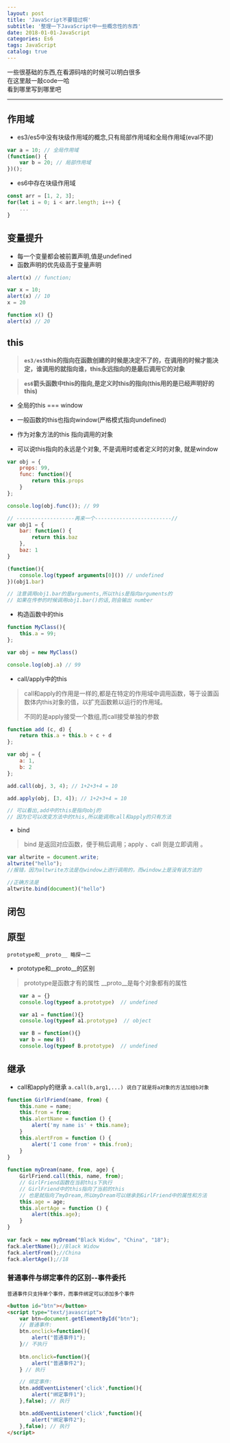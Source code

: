 ```yaml
---
layout: post
title: 'JavaScript不要错过啊'
subtitle: '整理一下JavaScript中一些概念性的东西'
date: 2018-01-01-JavaScript
categories: Es6
tags: JavaScript
catalog: true
---
```


一些很基础的东西,在看源码啥的时候可以明白很多<br />
在这里敲一敲code一哈<br />
看到哪里写到哪里吧

***

## 作用域
* es3/es5中没有块级作用域的概念,只有局部作用域和全局作用域(eval不提)

```javascript
var a = 10; // 全局作用域
(function() {
    var b = 20; // 局部作用域
})();
```
* es6中存在块级作用域

```javascript
const arr = [1, 2, 3];
for(let i = 0; i < arr.length; i++) {
    ...
}
```
## 变量提升
* 每一个变量都会被前置声明,值是undefined
* 函数声明的优先级高于变量声明

```js
alert(x) // function;

var x = 10;
alert(x) // 10
x = 20

function x() {}
alert(x) // 20
```

## this

> **`es3/es5`this的指向在函数创建的时候是决定不了的，在调用的时候才能决定，谁调用的就指向谁，this永远指向的是最后调用它的对象**

>**`es6`箭头函数中this的指向,是定义时this的指向(this用的是已经声明好的this)**


* 全局的this === window

* 一般函数的this也指向window(严格模式指向undefined)

* 作为对象方法的this 指向调用的对象

* 可以说this指向的永远是个对象, 不是调用时或者定义时的对象, 就是window

```js
var obj = {
    props: 99,
    func: function(){
        return this.props
    }
};

console.log(obj.func()); // 99

// -------------------再来一个-------------------------//
var obj1 = {
    bar: function() {
        return this.baz
    },
    baz: 1
}

(function(){
    console.log(typeof arguments[0]()) // undefined
})(obj1.bar)

// 注意调用obj1.bar的是arguments,所以this是指向arguments的
// 如果在传参的时候调用obj1.bar()的话,则会输出 number
```
* 构造函数中的this

```js
function MyClass(){
    this.a = 99;
};

var obj = new MyClass()

console.log(obj.a) // 99

```

* call/apply中的this

> call和apply的作用是一样的,都是在特定的作用域中调用函数，等于设置函数体内this对象的值，以扩充函数赖以运行的作用域。
> 
> 不同的是apply接受一个数组,而call接受单独的参数

```js
function add (c, d) {
    return this.a + this.b + c + d
};

var obj = {
    a: 1,
    b: 2
};

add.call(obj, 3, 4); // 1+2+3+4 = 10

add.apply(obj, [3, 4]); // 1+2+3+4 = 10

// 可以看出,add中的this是指向obj的
// 因为它可以改变方法中的this,所以能调用call和apply的只有方法
```

* bind

> bind 是返回对应函数，便于稍后调用；apply 、call 则是立即调用 。

```js
var altwrite = document.write;
altwrite("hello");
//报错，因为altwrite方法是在window上进行调用的，而window上是没有该方法的

//正确方法是
altwrite.bind(document)("hello")
```
## 闭包

## 原型
`prototype和__proto__ 略探一二`

* prototype和__proto__的区别
> prototype是函数才有的属性
> __proto__是每个对象都有的属性

```javascript
    var a = {}
    console.log(typeof a.prototype)  // undefined

    var a1 = function(){}
    console.log(typeof a1.prototype)  // object

    var B = function(){}
    var b = new B() 
    console.log(typeof B.prototype)  // undefined
```

## 继承
* call和apply的继承
`a.call(b,arg1,...) 说白了就是将a对象的方法加给b对象`

```js
function GirlFriend(name, from) {
    this.name = name;
    this.from = from;
    this.alertName = function () {
        alert('my name is' + this.name);
    }
    this.alertFrom = function () {
        alert('I come from' + this.from);
    }
}
 
function myDream(name, from, age) {
    GirlFriend.call(this, name, from);
    // GirlFriend函数在当前this下执行
    // GirlFriend中的this指向了当前的this
    // 也是就指向了myDream,所以myDream可以继承到GirlFriend中的属性和方法
    this.age = age;
    this.alertAge = function () {
        alert(this.age);
    }
}
 
var fack = new myDream("Black Widow", "China", "18");
fack.alertName();//Black Widow
fack.alertFrom();//China
fack.alertAge();//18

```


### 普通事件与绑定事件的区别--事件委托

`普通事件只支持单个事件，而事件绑定可以添加多个事件`

```html
<button id="btn"></button>
<script type="text/javascript">
    var btn=document.getElementById("btn");
    // 普通事件:
    btn.onclick=function(){
        alert("普通事件1");
    }// 不执行
    
    btn.onclick=function(){
        alert("普通事件2");
    } // 执行

    // 绑定事件:
    btn.addEventListener('click',function(){
        alert("绑定事件1");
    },false); // 执行

    btn.addEventListener('click',function(){
        alert("绑定事件2");
    },false); // 执行
</script>
```

